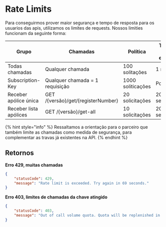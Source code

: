 # Rate Limits

Para conseguirmos prover maior segurança e tempo de resposta para os usuarios das apis, utilizamos os limites de requests. Nossos limities funcionam da seguinte forma:

| Grupo                  | Chamadas                           | Política          | Tempo de espera |
| ---------------------- | ---------------------------------- | ----------------- | --------------- |
| Todas chamadas         | Qualquer chamada                   | 100 solitações    | 1 minuto        |
| Subscription-Key       | Qualquer chamada = 1 requisição    | 1000 soliticações | Por dia         |
| Receber apólice única  | GET /{versão}/get/{registerNumber} | 20 solicitações   | 20 segundos     |
| Receber lista apólices | GET /{versão}/get-all              | 10 solicitações   | 20 segundos     |

{% hint style="info" %}
Ressaltamos a orientação para o parceiro que também limite as chamadas como medida de segurança, para complementar as travas já existentes na API. &#x20;
{% endhint %}

## Retornos

**Erro 429, muitas chamadas**

```json
{
    "statusCode": 429,
    "message": "Rate limit is exceeded. Try again in 69 seconds."
}
```

**Erro 403, limites de chamadas da chave atingido**

```json
{
    "statusCode": 403,
    "message": "Out of call volume quota. Quota will be replenished in 10:25:13."
}
```
